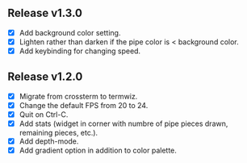 ## Release v1.3.0

- [x] Add background color setting.
- [x] Lighten rather than darken if the pipe color is < background color.
- [x] Add keybinding for changing speed.

## Release v1.2.0

- [x] Migrate from crossterm to termwiz.
- [x] Change the default FPS from 20 to 24.
- [x] Quit on Ctrl-C.
- [x] Add stats (widget in corner with numbre of pipe pieces drawn, remaining pieces, etc.).
- [x] Add depth-mode.
- [x] Add gradient option in addition to color palette.
